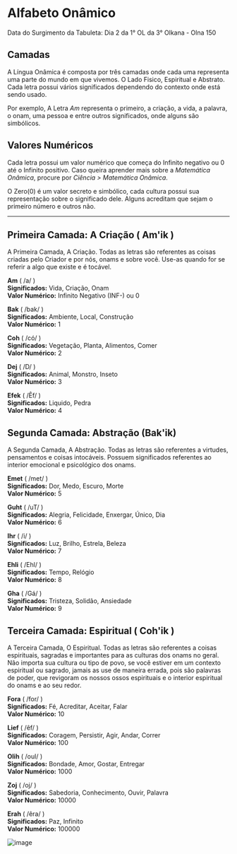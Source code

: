 # Alfabeto Onâmico 

Data do Surgimento da Tabuleta: Dia 2 da 1° OL da 3° Olkana - Olna 150

## Camadas

A Língua Onâmica é composta por três camadas onde cada uma representa uma parte do mundo em que vivemos. O Lado Fisico, Espiritual e Abstrato. Cada letra possui vários significados dependendo do contexto onde está sendo usado.

Por exemplo, A Letra *Am* representa o primeiro, a criação, a vida, a palavra, o onam, uma pessoa e entre outros significados, onde alguns são simbólicos.

## Valores Numéricos

Cada letra possui um valor numérico que começa do Infinito negativo ou 0 até o Infinito positivo. Caso queira aprender mais sobre a *Matemática Onâmica*, procure por *Ciência > Matemática Onâmica*.

O Zero(0) é um valor secreto e simbólico, cada cultura possui sua representação sobre o significado dele. Alguns acreditam que sejam o primeiro número e outros não.

---
## Primeira Camada: A Criação ( Am'ik )

A Primeira Camada, A Criação. Todas as letras são referentes as coisas criadas pelo Criador e por nós, onams e sobre você. Use-as quando for se referir a algo que existe e é tocável.


**Am** ( /a/ ) <br>
**Significados:** Vida, Criação, Onam <br>
**Valor Numérico:** Infinito Negativo (INF-) ou 0 <br>


**Bak** ( /bak/ ) <br>
**Significados:** Ambiente, Local, Construção <br>
**Valor Numérico:** 1 <br>


**Coh** ( /có/ ) <br>
**Significados:** Vegetação, Planta, Alimentos, Comer <br>
**Valor Numérico:** 2 <br>


**Dej** ( /D/ ) <br> 
**Significados:** Animal, Monstro, Inseto <br>
**Valor Numérico:** 3 <br>


**Efek** ( /Êf/ ) <br>
**Significados:** Liquido, Pedra <br>
**Valor Numérico:** 4 <br>
 


## Segunda Camada: Abstração (Bak'ik) 

A Segunda Camada, A Abstração. Todas as letras são referentes a virtudes, pensamentos e coisas intocáveis. Possuem significados referentes ao interior emocional e psicológico dos onams.


**Emet** ( /met/ ) <br>
**Significados:** Dor, Medo, Escuro, Morte <br>
**Valor Numérico:** 5 <br>


**Guht** ( /uT/ ) <br>
**Significados:** Alegria, Felicidade, Enxergar, Único, Dia <br>
**Valor Numérico:** 6 <br>


**Ihr** ( /i/ ) <br>
**Significados:** Luz, Brilho, Estrela, Beleza <br>
**Valor Numérico:** 7 <br>


**Ehli** ( /Ehl/ ) <br>
**Significados:** Tempo, Relógio <br>
**Valor Numérico:** 8 <br>


**Gha** ( /Gá/ ) <br>
**Significados:** Tristeza, Solidão, Ansiedade <br>
**Valor Numérico:** 9 <br>

## Terceira Camada: Espiritual ( Coh'ik )

A Terceira Camada, O Espiritual. Todas as letras são referentes a coisas espirituais, sagradas e importantes para as culturas dos onams no geral. Não importa sua cultura ou tipo de povo, se você estiver em um contexto espiritual ou sagrado, jamais as use de maneira errada, pois são palavras de poder, que revigoram os nossos ossos espirituais e o interior espiritual do onams e ao seu redor.


**Fora** ( /for/ ) <br>
**Significados:** Fé, Acreditar, Aceitar, Falar <br>
**Valor Numérico:** 10 <br>


**Lief** ( /êf/ ) <br>
**Significados:** Coragem, Persistir, Agir, Andar, Correr <br>
**Valor Numérico:** 100 <br>


**Olih** ( /oul/ ) <br>
**Significados:** Bondade, Amor, Gostar, Entregar <br>
**Valor Numérico:** 1000 <br>


**Zoj** ( /oj/ ) <br>
**Significados:** Sabedoria, Conhecimento, Ouvir, Palavra <br>
**Valor Numérico:** 10000 <br>


**Erah** ( /êra/ ) <br>
**Significados:** Paz, Infinito <br>
**Valor Numérico:** 100000 <br>


![image](/static/images/AlfabetoOnamico.jpg)
